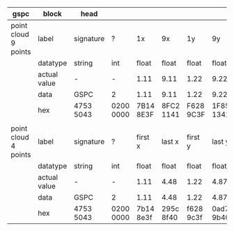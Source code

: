 | gspc                 | block        | head      |           |           |           |           |           |           |           | xyz       |           |           | color  |        |        | xyz       |           |           | color |      |      | xyz       |           |           | color    |          |          | xyz       |           |           | color   |         |         | xyz       |           |           | color |      |      | xyz       |           |           | color |      |      | xyz       |           |           | color |      |      | xyz       |           |           | color |      |      | xyz       |           |           | color |      |      |
|----------------------|--------------|-----------|-----------|-----------|-----------|-----------|-----------|-----------|-----------|-----------|-----------|-----------|--------|--------|--------|-----------|-----------|-----------|-------|------|------|-----------|-----------|-----------|----------|----------|----------|-----------|-----------|-----------|---------|---------|---------|-----------|-----------|-----------|-------|------|------|-----------|-----------|-----------|-------|------|------|-----------|-----------|-----------|-------|------|------|-----------|-----------|-----------|-------|------|------|-----------|-----------|-----------|-------|------|------|
| point cloud 9 points | label        | signature | ?         | 1x        | 9x        | 1y        | 9y        | 1z        | 9z        | 9x        | 9y        | 9z        | 9r     | 9g     | 9b     | 8x        | 8y        | 8z        | 8r    | 8g   | 8b   | 7x        | 7y        | 7z        | 7r       | 7g       | 7b       | 6x        | 6y        | 6z        | 6r      | 6g      | 6b      | 5x        | 5y        | 5z        | 5r    | 5g   | 5b   | 4x        | 4y        | 4z        | 4r    | 4g   | 4b   | 3x        | 3y        | 3z        | 3r    | 3g   | 3b   | 2x        | 2y        | 2z        | 2r    | 2g   | 2b   | 1x        | 1y        | 1z        | 1r    | 1g   | 1b   |
|                      | datatype     | string    | int       | float     | float     | float     | float     | float     | float     | float     | float     | float     | char   | char   | char   | float     | float     | float     | char  | char | char | float     | float     | float     | char     | char     | char     | float     | float     | float     | char    | char    | char    | float     | float     | float     | char  | char | char | float     | float     | float     | char  | char | char | float     | float     | float     | char  | char | char | float     | float     | float     | char  | char | char | float     | float     | float     | char  | char | char |
|                      | actual value | -         | -         | 1.11      | 9.11      | 1.22      | 9.22      | 1.33      | 9.33      | 9.11      | 9.22      | 9.33      | 91     | 92     | 93     | 8.11      | 8.22      | 8.33      | 81    | 82   | 83   | 7.11      | 7.22      | 7.33      | 71       | 72       | 73       | 6.11      | 6.22      | 6.33      | 61      | 62      | 63      | 5.11      | 5.22      | 5.33      | 51    | 52   | 53   | 4.11      | 4.22      | 4.33      | 41    | 42   | 43   | 3.11      | 3.22      | 3.33      | 31    | 32   | 33   | 2.11      | 2.22      | 2.33      | 21    | 22   | 23   | 1.11      | 1.22      | 1.33      | 11    | 12   | 13   |
|                      | data         | GSPC      | 2         | 1.11      | 9.11      | 1.22      | 9.22      | 1.33      | 9.33      | 8.0       | 8.0       | 8.0       | 91     | 92     | 93     | 7.0       | 7.0       | 7.0       | 81    | 82   | 83   | 6.0       | 6.0       | 6.0       | 71       | 72       | 73       | 5.0       | 5.0       | 5.0       | 61      | 62      | 63      | 4.0       | 4.0       | 4.0       | 51    | 52   | 53   | 3.0       | 3.0       | 3.0       | 41    | 42   | 43   | 2.0       | 2.0       | 2.0       | 31    | 32   | 33   | 1.0       | 1.0       | 1.0       | 21    | 22   | 23   | 0.0       | 0.0       | 0.0       | 11    | 12   | 13   |
|                      | hex          | 4753 5043 | 0200 0000 | 7B14 8E3F | 8FC2 1141 | F628 9C3F | 1F85 1341 | 713D AA3F | AE47 1541 | 0000 0041 | 0000 0041 | 0000 0041 | 5B     | 5C     | 5D     | 0000 E040 | 0000 E040 | 0000 0041 | 51    | 52   | 53   | 0000 C040 | 0000 C040 | 0000 C040 | 47       | 48       | 49       | 0000 A040 | 0000 A040 | 0000 A040 | 3D      | 3E      | 3F      | 0000 8040 | 0000 8040 | 0000 8040 | 33    | 34   | 35   | 0000 4040 | 0000 4040 | 0000 4040 | 29    | 2A   | 2B   | 0000 0040 | 0000 0040 | 0000 0040 | 1F    | 20   | 21   | 0000 803F | 0000 803F | 0000 803F | 15    | 16   | 17   | 0000 0000 | 0000 0000 | 0000 0000 | 0B    | 0C   | 0D   |
|                      |              |           |           |           |           |           |           |           |           |           |           |           |        |        |        |           |           |           |       |      |      |           |           |           |          |          |          |           |           |           |         |         |         |           |           |           |       |      |      |           |           |           |       |      |      |           |           |           |       |      |      |           |           |           |       |      |      |           |           |           |       |      |      |
| point cloud 4 points | label        | signature | ?         | first x   | last x    | first y   | last y    | first z   | last z    | last x    | last y    | last z    | last r | last g | last b | third x   | third y   | third z   | 3r    | 3g   | 3b   | second x  | second y  | second z  | second r | second g | second b | first x   | first y   | first z   | first r | first g | first b |           |           |           |       |      |      |           |           |           |       |      |      |           |           |           |       |      |      |           |           |           |       |      |      |           |           |           |       |      |      |
|                      | datatype     | string    | int       | float     | float     | float     | float     | float     | float     | float     | float     | float     | char   | char   | char   | float     | float     | float     | char  | char | char | float     | float     | float     | char     | char     | char     | float     | float     | float     | char    | char    | char    |           |           |           |       |      |      |           |           |           |       |      |      |           |           |           |       |      |      |           |           |           |       |      |      |           |           |           |       |      |      |
|                      | actual value | -         | -         | 1.11      | 4.48      | 1.22      | 4.87      | 1.33      | 4.96      | 4.47      | 4.75      | 4.74      | 41     | 42     | 43     | 3.36      | 3.42      | 3.25      | 31    | 32   | 33   | 2.11      | 2.22      | 2.33      | 21       | 22       | 23       | 1.11      | 1.22      | 1.33      | 11      | 12      | 13      |           |           |           |       |      |      |           |           |           |       |      |      |           |           |           |       |      |      |           |           |           |       |      |      |           |           |           |       |      |      |
|                      | data         | GSPC      | 2         | 1.11      | 4.48      | 1.22      | 4.87      | 1.33      | 4.96      | 3.37      | 3.65      | 3.63      | 41     | 42     | 43     | 2.25      | 2.20      | 1.92      | 31    | 32   | 33   | 1.0       | 1.0       | 1.0       | 21       | 22       | 23       | 0.0       | 0.0       | 0.0       | 11      | 12      | 13      |           |           |           |       |      |      |           |           |           |       |      |      |           |           |           |       |      |      |           |           |           |       |      |      |           |           |           |       |      |      |
|                      | hex          | 4753 5043 | 0200 0000 | 7b14 8e3f | 295c 8f40 | f628 9c3f | 0ad7 9b40 | 713d aa3f | 52b8 9e40 | 14ae 5740 | 9a99 6940 | ec51 6840 | 29     | 2a     | 2b     | 0000 1040 | cdcc 0c40 | 8fc2 f53f | 1f    | 20   | 21   | 0000 803f | 0000 803f | 0000 803f | 15       | 16       | 17       | 0000 0000 | 0000 0000 | 0000 0000 | 0b      | 0c      | 0d      |           |           |           |       |      |      |           |           |           |       |      |      |           |           |           |       |      |      |           |           |           |       |      |      |           |           |           |       |      |      |
